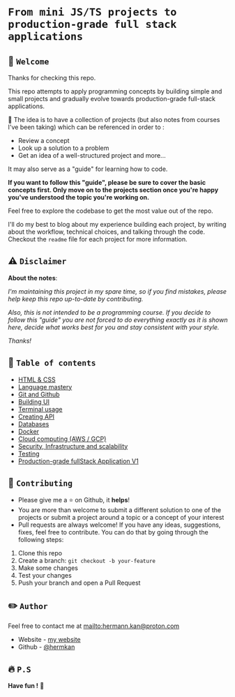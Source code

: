 # `From mini JS/TS projects to production-grade full stack applications`

## 🏁 `Welcome`

Thanks for checking this repo.

This repo attempts to apply programming concepts by building simple and small projects and gradually evolve towards production-grade full-stack applications.

<!-- production-grade full-stack application (not a low-value project but a product-like project that could be translate into real business). -->

🎯 The idea is to have a collection of projects (but also notes from courses I've been taking) which can be referenced in order to :

- Review a concept
- Look up a solution to a problem
- Get an idea of a well-structured project and more...

It may also serve as a "guide" for learning how to code.

**If you want to follow this "guide", please be sure to cover the basic concepts first. Only move on to the projects section once you're happy you've understood the topic you're working on.**

Feel free to explore the codebase to get the most value out of the repo.

I'll do my best to blog about my experience building each project, by writing about the workflow, technical choices, and talking through the code. Checkout the `readme` file for each project for more information.

## ⚠️ `Disclaimer`

**About the notes**:

_I'm maintaining this project in my spare time, so if you find mistakes, please help keep this repo up-to-date by contributing._

_Also, this is not intended to be a programming course. If you decide to follow this "guide" you are not forced to do everything exactly as it is shown here, decide what works best for you and stay consistent with your style._

_Thanks!_

## 💼 `Table of contents`

- [HTML & CSS](https://github.com/genFD/HTML-CSS)
- [Language mastery](https://github.com/genFD/Language-mastery)
- [Git and Github](https://github.com/genFD/git-and-github)
- [Building UI](https://github.com/genFD/Building-UI)
- [Terminal usage](https://github.com/genFD/Terminal-usage)
- [Creating API](https://github.com/genFD/Building-API)
- [Databases](https://github.com/genFD/databases)
- [Docker](https://github.com/genFD/Docker)
- [Cloud computing (AWS / GCP)](https://github.com/genFD/cloud-computing)
- [Security, Infrastructure and scalability](https://github.com/genFD/security-infra-scalability)
- [Testing](https://github.com/genFD/testing)
- [Production-grade fullStack Application V1](prod-grade-fullstack-app)

## 🍺 `Contributing`

- Please give me a :star: on Github, it **helps**!
- You are more than welcome to submit a different solution to one of the projects or submit a project around a topic or a concept of your interest
- Pull requests are always welcome! If you have any ideas, suggestions, fixes, feel free to contribute. You can do that by going through the following steps:

1. Clone this repo
2. Create a branch: `git checkout -b your-feature`
3. Make some changes
4. Test your changes
5. Push your branch and open a Pull Request

## ✏️ `Author`

Feel free to contact me at <mailto:hermann.kan@proton.com>

- Website - [my website](https://www.hkf.com)
- Github - [@hermkan](https://github.com/hermkan)

## 🔥 `P.S`

**Have fun !** 🚀

<!-- ABOUT ME : -->

<!-- Started my career with frontend (2 years)
Followed my curiosity with backend (2 years)
Continued my curiosity with fullstack (2 years)
Found my passion with DevOps (3+ years) -->
